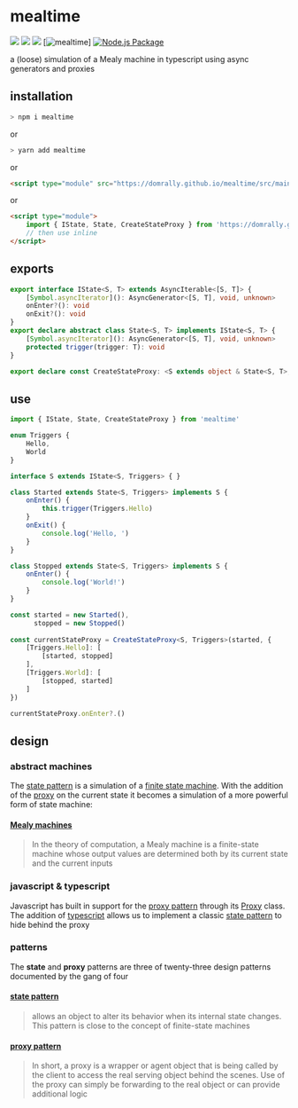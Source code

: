 # mealtime
[![](https://img.shields.io/github/license/domrally/mealtime)](#) [![](https://img.shields.io/snyk/vulnerabilities/github/domrally/mealtime)](#) [![](https://img.shields.io/github/package-json/v/domrally/mealtime)](#) [![mealtime](https://badgen.net/packagephobia/install/mealtime)] [![Node.js Package](https://github.com/domrally/mealtime/actions/workflows/npm-publish.yml/badge.svg)](https://github.com/domrally/mealtime/actions/workflows/npm-publish.yml)

a (loose) simulation of a Mealy machine in typescript using async generators and proxies

## installation
```bash
> npm i mealtime
```
or 
```bash
> yarn add mealtime
```
or 
```html
<script type="module" src="https://domrally.github.io/mealtime/src/main.js"></script>
```
or
```html
<script type="module">
    import { IState, State, CreateStateProxy } from 'https://domrally.github.io/mealtime/src/main.js'	
    // then use inline
</script>
```

## exports
```typescript
export interface IState<S, T> extends AsyncIterable<[S, T]> {
    [Symbol.asyncIterator](): AsyncGenerator<[S, T], void, unknown>
    onEnter?(): void
    onExit?(): void
}
export declare abstract class State<S, T> implements IState<S, T> {
    [Symbol.asyncIterator](): AsyncGenerator<[S, T], void, unknown>
    protected trigger(trigger: T): void
}

export declare const CreateStateProxy: <S extends object & State<S, T>, T extends number>(initialState: S, transitions: Transitions<S>) => S & AsyncIterable<S>
```

## use
```typescript
import { IState, State, CreateStateProxy } from 'mealtime'

enum Triggers {
    Hello,
    World
}

interface S extends IState<S, Triggers> { }

class Started extends State<S, Triggers> implements S {
    onEnter() {
        this.trigger(Triggers.Hello)
    }
    onExit() {
        console.log('Hello, ')
    }
}

class Stopped extends State<S, Triggers> implements S {
    onEnter() {
        console.log('World!')
    }
}

const started = new Started(),
      stopped = new Stopped()
      
const currentStateProxy = CreateStateProxy<S, Triggers>(started, {
    [Triggers.Hello]: [
        [started, stopped]
    ],
    [Triggers.World]: [
        [stopped, started]
    ]
})

currentStateProxy.onEnter?.()
```

## design

### abstract machines
The [state pattern](https://en.wikipedia.org/wiki/State_pattern) is a simulation of a [finite state machine](https://en.wikipedia.org/wiki/Finite-state_machine#Transducers). With the addition of the [proxy](https://developer.mozilla.org/en-US/docs/Web/JavaScript/Reference/Global_Objects/Proxy) on the current state it becomes a simulation of a more powerful form of state machine:

#### [Mealy machines](https://en.wikipedia.org/wiki/Mealy_machine)
> In the theory of computation, 
> a Mealy machine is a finite-state machine 
> whose output values are determined both by 
> its current state and the current inputs


### javascript & typescript
Javascript has built in support for the [proxy pattern](https://en.wikipedia.org/wiki/Proxy_pattern) through its [Proxy](https://developer.mozilla.org/en-US/docs/Web/JavaScript/Reference/Global_Objects/Proxy) class. The addition of [typescript](https://www.typescriptlang.org/) allows us to implement a classic [state pattern](https://en.wikipedia.org/wiki/State_pattern) to hide behind the proxy


### patterns
The **state** and **proxy** patterns 
are three of twenty-three design patterns documented 
by the gang of four

#### [state pattern](https://en.wikipedia.org/wiki/State_pattern)
> allows an object to alter its behavior 
> when its internal state changes.
> This pattern is close to
> the concept of finite-state machines

#### [proxy pattern](https://en.wikipedia.org/wiki/Proxy_pattern)
> In short, a proxy is a wrapper or agent object 
> that is being called by the client 
> to access the real serving object behind the scenes.
> Use of the proxy can simply be forwarding to the real object
> or can provide additional logic
